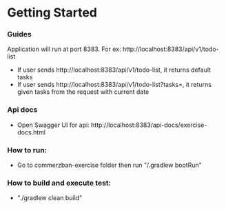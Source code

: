 # Getting Started

### Guides
Application will run at port 8383. For ex: http://localhost:8383/api/v1/todo-list

* If user sends http://localhost:8383/api/v1/todo-list, it returns default tasks
* If user sends http://localhost:8383/api/v1/todo-list?tasks=<list>, it returns given tasks from the request with current date

### Api docs
* Open Swagger UI for api: http://localhost:8383/api-docs/exercise-docs.html

### How to run:
* Go to commerzban-exercise folder then run "/.gradlew bootRun"

### How to build and execute test:
* "./gradlew clean build"

